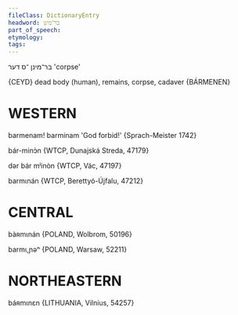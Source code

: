 ```yaml
---
fileClass: DictionaryEntry
headword: בר־מינן
part_of_speech: 
etymology: 
tags: 
---
```

בר־מינן
־ס
דער
'corpse'

{CEYD}
dead body (human), remains, corpse, cadaver {BÁRMENEN}

WESTERN
========

barmenam! barminam 'God forbid!' {Sprach-Meister 1742}

bár-minɔ̀n {WTCP, Dunajská Streda, 47179}

dər bár mʲinòn {WTCP, Vác, 47197}

barmɩnán {WTCP, Berettyó-Újfalu, 47212}

CENTRAL
========

bàʀmɩnán {POLAND, Wolbrom, 50196}

barmɩ,ɲəⁿ {POLAND, Warsaw, 52211}

NORTHEASTERN
==============

báʀmɩnɛn {LITHUANIA, Vilnius, 54257}